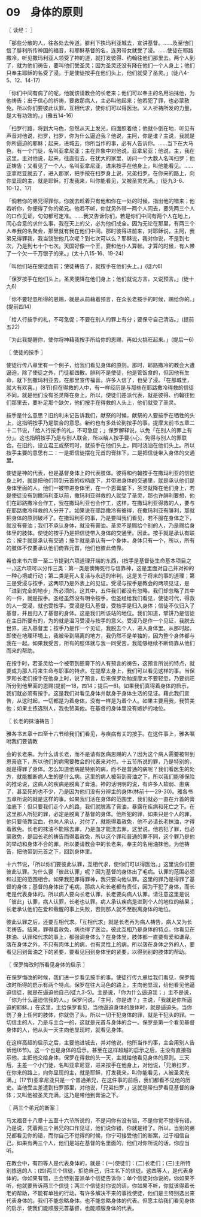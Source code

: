 # 09　身体的原则



〖 读经： 〗

「那些分散的人，往各处去传道。腓利下抶玛利亚城去，宣讲基督。……及至他们信了腓利所传神国的福音，和耶稣基督的名，连男带女就受了浸。……使徒在耶路撒冷，听见撒玛利亚人领受了神的道，就打发彼得、约翰往他们那里去。两个人到了，就为他们祷告，要叫他们受圣灵；因为圣灵还没有降在他们一个人身上；他们只奉主耶稣的名受了浸。于是使徒按手在他们头上，他们就受了圣灵。」(徒八4-5、12、14-17)

「你们中间有病了的呢，他就该请教会的长老来；他们可以奉主的名用油抹他，为他祷告；出于信心的祈祷，要救那病人，主必叫他起来；他若犯了罪，也必蒙赦免。所以你们要彼此认罪，互相代求，使你们可以得医治。义人祈祷所发的力量，是大有功效的。」(雅五14-16)

「扫罗行路，将到大马色，忽然从天上发光，四面照着他；他就仆倒在地，听见有声音对他说，扫罗，扫罗，你为什么逼迫我？他说，主阿，你是谁？主说，我就是你所逼迫的耶稣；起来，进城去，你所当作的事，必有人告诉你。……当下在大马色，有一个门徒，名叫亚拿尼亚；主在异象中对他说，亚拿尼亚；他说，主，我在这里。主对他说，起来，往直街去，在犹大的家里，访问一个大数人名叫扫罗；他正祷告；又看见了一个人，名叫亚拿尼亚，进来按手在他身上，叫他能看见。……亚拿尼亚就去了，进入那家，把手按在扫罗身上说，兄弟扫罗，在你来的路上，向你显现的主，就是耶稣，打发我来，叫你能看见，又被圣灵充满。」(徒九3-6、10-12、17)

「倘若你的弟兄得罪你，你就去趁着只有他和你在一处的时候，指出他的错来；他若听你，你便得了你的弟兄。他若不听，你就另外带一两个人同去，要凭两三个人的口作见证，句句都可定准。……我又告诉你们，若是你们中间有两个人在地上，同心合意的求什么事，我在天上的父，必为他们成全。因为无论在那里，有两三个人奉我的名聚会，那里就有我在他们中间。那时彼得进前来，对耶稣说，主阿，我弟兄得罪我，我当饶恕他几次呢？到七次可以么？耶稣说，我对你说，不是到七次，乃是到七十个七次。天国好像一个王，要和他仆人算帐。才算的时候，有人带了一个欠一千万银子的来。」(太十八15-16、19-24)

「叫他们站在使徒面前；使徒祷告了，就按手在他们头上。」(徒六6)

「保罗按手在他们头上，圣灵便降在他们身上；他们就说方言，又说预言。」(徒十九6)

「你不要轻忽所得的恩赐，就是从前藉着预言，在众长老按手的时候，赐给你的。」(提前四14)

「给人行按手的礼，不可急促；不要在别人的罪上有分；要保守自己清洁。」(提前五22)

「为此我提醒你，使你将神藉我按手所给你的恩赐，再如火挑旺起来。」(提后一6)



〖 使徒的按手 〗

使徒行传八章里有一个例子，给我们看见身体的原则。那时，耶路撒冷的教会大遭逼迫，除了使徒之外，门徒都四散。腓利不是使徒，他是管饭食的，但因他有生命，就下到撒玛利亚去，在那里宣传福音。许多人信了，也受了浸。「在那城里，就大有欢喜。」(8节)但在得救的人中，有一样经历是与那些在耶路撒冷得救的信徒不同，就是他们没有圣灵降在身上。所以，使徒们差派代表，就是彼得、约翰往他们那里去，要补足那个缺欠，他们按手在得救的人头上，他们就受了圣灵。

按手是什么意思？旧约利未记告诉我们，献祭的时候，献祭的人要按手在牺牲的头上，这指明按手乃是联合的意思。新约也有多处论到按手的事。提摩太前书五章二十二节说，「给人行按手的礼，不可急促；」保罗解释说，以免「在别人的罪上有分」。这也指明按手乃是与别人联合，所以给人按手要小心，免得与别人的罪联合。在旧约，设立君王或祭司时，就按手在他们头上，同时浇油在他们头上。所以按手主要的意思有二：一是把信徒摆在元首的膏抹下，二是把信徒带入身体的交通里。

使徒是神的代表，也是基督身体上的代表肢体。彼得和约翰按手在撒玛利亚的信徒身上时，就是把他们带到元首的权柄底下，并带进身体的交通里，就是承认他们是身体里面的人。他们一被带进身体里，在一个恩膏底下，圣灵就降在他们身上，若是使徒没有到撒玛利亚以前，撒玛利亚得救的人就受了圣灵，那也许腓利要想，他们在耶路撒冷会作工，我在撒玛利亚也会作工，这样，在撒玛利亚得救的人，要与在耶路撒冷得救的人分开了。如果说在耶路撒冷有彼得，在撒玛利亚有腓利，那就把身体的原则破坏了。在撒玛利亚的事，乃是要叫我们看见，若不服在身体之下，就没有膏油；我们不承认身体，就没有膏油。圣灵不是赐给个别的人，乃是赐给身体里的肢体。使徒的按手乃是把信徒带入身体的交通里。因此，按手就是承认有联合；按手就是承认有交通；按手就是承认有一个身体。身体只有一个，所以，所有的肢体不仅要承认他们倚靠元首，他们也彼此倚靠。

希伯来书六章一至二节提到六项道理开端的东西，(按手是基督徒生命基本项目之一，)这六项可以分作三类：第一类是懊悔死行与信靠神，这是里面对自己并对神的一种心境或行动；第二类是死人复活与永远的审判，这是关于将来的事的道理；第三是受浸与按手，这两项乃是外表上的见证。受浸与按手是教会的两项见证，是「进到完全的地步」所必须的。这其中，五件我们都没有忽略，我们却忽略了其中的一件，就是按手。圣经虽然没有明令按手，但圣经给我们看见，使徒时代，得救的人一受浸，就也受按手。受浸是归入基督，受按手是归入身体；信徒不仅归入了基督，并且归入了基督的身体。这是我们所该站的地位。我们知道，擘饼乃是信徒在主日所要有的，为的就是温习受浸与按手的意义。受浸乃是作一个见证，我脱去世界，进入基督里；按手乃是作一个见证，我脱去个人，进入身体里。从那时起，即使在地理环境上，我被带到隔离的地方，我仍然不是单独的，因为整个身体都与我在一起。如果我受苦，所有的肢体就与我一同受苦，我能够继续不断倚靠从他们而来的帮助。

在按手时，若圣灵给一个被带到恩膏下的人有预言的祷告，这预言所说的特点，就要成为那人将来生命与职事的特点。在提摩太身上，我们可以看见这样的事。当保罗和长老们按手在他身上时，说了预言，后来保罗劝勉提摩太不要轻忽，乃要挑旺所分到他里面的恩赐(提前一18，四14；提后一6)。如果我们真得着身体的启示，我们就必须有按手。这是我们对看见身体并献身于身体生活的见证。藉此我们宣告，从这时起，一切都是为着身体，没有一样是为着个人。如果主要用我，我赞美他；如果主拣选别人，我也赞美他。在基督的身体里没有嫉妒的地位。



〖 长老的抹油祷告 〗

雅各书五章十四至十六节给我们们看见，与疾病有关的按手。在这件事上，雅各嘱咐我们要请教

会的长老来。为什么请长老，而不是请有医病恩赐的人？因为这个病人需要被带到恩膏底下，所以他们的病需要教会的代表来对付。十五节所说的罪，乃是特别的，就是得罪了身体。怎么知道他病是特别的病，而不是普通的病呢？我们看医生的处方，就能推断病人生的是什么病。这里的病人被带到膏油之下，所以我们能够保险的推论说，这病人的疾病是脱离了膏油。神的话明明的说，有许多人软弱、患病了，甚至死的也不少，乃是因为他们没有分辨主的身体(林前十一29-30)。雅各书五章所说的就是这样的事。如果我们活在身体的范围里，我们就必一直在亓首的膏油底下：但只要我们走个人的路，我们就脱离了膏油，暴露在疾病和死亡之下。在这里那人所犯的罪，必定是脱离了基督的身体。他所犯的罪，如果只是个人的罪，他只要倚靠宝血，也向人承认，对付了，就能得着赦免，他不必请长老抹油，才得着赦免。长老的抹油不能除去罪，乃是血才能洗去罪。这里说，他若犯了罪，也必蒙赦免，是因长老的祷告而得着赦免，所以这个罪和普通的罪不同，这个罪乃是他的举动和身体不合的罪。所以要请教会中的长老来，奉主的名用油抹他，为他祷告，把他带到元首之下，回到身体里。

十六节说，「所以你们要彼此认罪，互相代求，使你们可以得医治。」这里说你们要彼此认罪。为什么要「彼此认罪」呢？因为基督的身体出了毛病。认罪的范围必须和过犯的范围相合。如果我犯罪得罪神，我只要向他认罪。这里的罪乃是得罪了基督的身体；基督的身体出了毛病，那病人和长老都有责任，因为干犯了身体，而长老是代表身体的。所以病人要向长老认罪，长老要向病人认罪。请注意这里是说「彼此」认罪，病人认罪，长老也认罪。病人承认疾病是进到个人的地位的结果；长老承认他们在爱和儆醒的事上失败，否则那人就不至脱离身体的地位。

彼此认罪之后，还要互相代求。「互相代求」就是长老再为病人祷告，病人又为长老祷告。结果，罪得着赦免，病也得了医治。彼此互相乃是身体的特点。你看见在抹油、认罪和代求的事上，都强调身体么？在身体里，肢体都一直要有爱和谦卑。落在身体之外，不只有肉体上的病，也有灵性上的病。所以落在身体之外的人，要看见回到膏油之下的紧要，要看见回到身体里的紧要，以得到别的肢体的帮助。



〖 保罗悔改时所看见身体的启示 〗

在保罗悔改的时候，我们进一步看见按手的事。使徒行传九章给我们看见，保罗悔改时所得的启示有两个特点。保罗在往大马色的路上，主向他显现，给他看见他逼迫信徒，就是在逼迫他自己(徒九3-5)。主是说，「你为什么逼迫我；」主不是说，「你为什么逼迫信我的人。」保罗问说，「主阿，你是谁？」主说，「我就是你所逼迫的耶稣。」在这里，主给保罗看见，当他逼迫身体的肢体时，就是逼迫头。当你伤了身上任何的肢体，你就伤了头。所以一切干犯身体的罪，就是干犯头的罪。一切信主的人，乃是与主合一的，这就是元首与身体的合一。保罗是第一个看见基督身体的人，他从头一天主向他显现时，就看见身体。

在这样高超的启示之后，主要他进城去，并对他说，他所当作的事，主会用别人告诉他(6节)。这一个也是身体的启示。甚至在这样超越的启示之后，主没有直接指示他，主把他交给身体。保罗在得救的头一天，主就给他看见身体的原则。三天后，主差一个小门徒，名叫亚拿尼亚，进来按手在他身上，对他说，「兄弟扫罗，在你来的路上，向你显现的主，就是耶稣，打发我来，叫你能看见，人被圣灵充满。」(17节)亚拿尼亚只是一个普通弟兄，在这件事的前后，我们都看不见他的历史。当他受主差遣到扫罗那里，对他说，「兄弟扫罗，」这就是带扫罗看见基督的身体；又叫他被圣灵充满，这乃是带他到膏油之下。



〖 两三个弟兄的断案 〗

马太福音十八章十五至十六节所说的，不是问你有没有错，不是你觉不觉得有错，乃是说，凭着两三个弟兄的口作见证，他们说你错，你就是错了。所以，当别的弟兄都看见你的错，而你自己不觉得的时候，你宁可接受他们的断案，过于相信自己。如果有两三个人，他们是站在基督的名里面的，他们对你所说的话，你应当听。

在教会中，有四等人是代表身体的，就是：(一)使徒们：(二)长老们；(三)主所特别拣选的人；(四)两三个信徒，拒绝自己，归主名下的信徒。这四等人，是代表身体的。你如果有错，主会特别差派单个信徒告诉你；单个信徒对你说的，你如果不听，他就要告诉两三个信徒；两三个信徒对你说的话，你如果不听，你就该得着长老的帮助，不能有单独的行动。有许多解决不来的事找使徒，他们是主特别选出来代表身体的。我们不能忽略身体。也不能忽略身体的代表。但愿主给我们看见身体的启示，使我们能顺服元首基督，也能顺服身体的代表。

